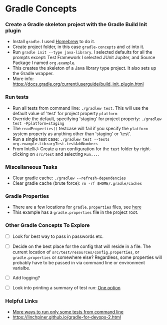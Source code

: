 # Gradle Concepts

### Create a Gradle skeleton project with the Gradle Build Init plugin
- Install `gradle`. I used [Homebrew](https://brew.sh/) to do it.
- Create project folder, in this case `gradle-concepts` and `cd` into it.
- Run `gradle init --type java-library`. I selected defaults for all the prompts except: Test Framework I selected JUnit Jupiter, and Source Package I named `org.example`.
- This creates the skeleton of a Java library type project. It also sets up the Gradle wrapper.
- More info: https://docs.gradle.org/current/userguide/build_init_plugin.html

###  Run tests
- Run all tests from command line: `./gradlew test`. This will use the default value of 'test' for project property `platform`
- Override the default, specifying 'staging' for project property: `./gradlew test -Pplatform=staging`
- The `readProperties()` testcase will fail if you specify the `platform` system property as anything other than 'staging' or 'test'.
- Run a single test case: `./gradlew test --tests org.example.LibraryTest.testAddNumbers`
- From IntelliJ: Create a run configuration for the `test` folder by right-clicking on `src/test` and selecting `Run...`. 

### Miscellaneous Tasks
- Clear gradle cache: `./gradlew --refresh-dependencies`
- Clear gradle cache (brute force): `rm -rf $HOME/.gradle/caches`

### Gradle Properties
- There are a few locations for `gradle.properties` files, see [here](https://docs.gradle.org/current/userguide/build_environment.html#sec:gradle_configuration_properties)
- This example has a `gradle.properties` file in the project root.

### Other Gradle Concepts To Explore
- [ ] Look for best way to pass in passwords etc.
- [ ] Decide on the best place for the config that will reside in a file. The current location of `src/test/resources/config.properties`, or `gradle.properties` or somewhere else? Regardless, some properties will probably have to be passed in via command line or environment varialbe.
- [ ] Add logging?
- [ ] Look into printing a summary of test run: [One option](https://medium.com/@wasyl/pretty-tests-summary-in-gradle-744804dd676c)


### Helpful Links
- [More ways to run only some tests from command line](https://docs.gradle.org/current/userguide/java_testing.html#test_filtering)
- https://linchpiner.github.io/gradle-for-devops-2.html
